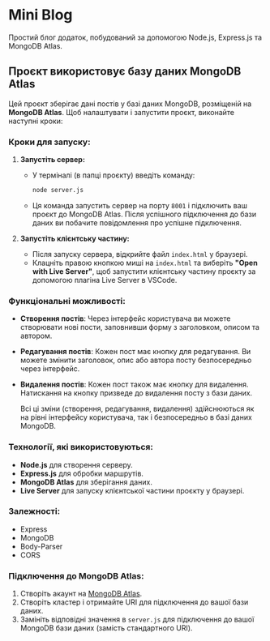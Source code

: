 # Mini Blog

Простий блог додаток, побудований за допомогою Node.js, Express.js та MongoDB Atlas.

## Проєкт використовує базу даних MongoDB Atlas

Цей проєкт зберігає дані постів у базі даних MongoDB, розміщеній на **MongoDB Atlas**. Щоб налаштувати і запустити проєкт, виконайте наступні кроки:

### Кроки для запуску:

1. **Запустіть сервер:**
   - У терміналі (в папці проєкту) введіть команду:
     ```bash
     node server.js
     ```
   - Ця команда запустить сервер на порту `8001` і підключить ваш проєкт до MongoDB Atlas. Після успішного підключення до бази даних ви побачите повідомлення про успішне підключення.

2. **Запустіть клієнтську частину:**
   - Після запуску сервера, відкрийте файл `index.html` у браузері.
   - Клацніть правою кнопкою миші на `index.html` та виберіть **"Open with Live Server"**, щоб запустити клієнтську частину проєкту за допомогою плагіна Live Server в VSCode.

### Функціональні можливості:

- **Створення постів**: Через інтерфейс користувача ви можете створювати нові пости, заповнивши форму з заголовком, описом та автором.
  
- **Редагування постів**: Кожен пост має кнопку для редагування. Ви можете змінити заголовок, опис або автора посту безпосередньо через інтерфейс.

- **Видалення постів**: Кожен пост також має кнопку для видалення. Натискання на кнопку призведе до видалення посту з бази даних.

  Всі ці зміни (створення, редагування, видалення) здійснюються як на рівні інтерфейсу користувача, так і безпосередньо в базі даних MongoDB.

### Технології, які використовуються:

- **Node.js** для створення серверу.
- **Express.js** для обробки маршрутів.
- **MongoDB Atlas** для зберігання даних.
- **Live Server** для запуску клієнтської частини проєкту у браузері.

### Залежності:

- Express
- MongoDB
- Body-Parser
- CORS

### Підключення до MongoDB Atlas:

1. Створіть акаунт на [MongoDB Atlas](https://www.mongodb.com/cloud/atlas).
2. Створіть кластер і отримайте URI для підключення до вашої бази даних.
3. Замініть відповідні значення в `server.js` для підключення до вашої MongoDB бази даних (замість стандартного URI).
